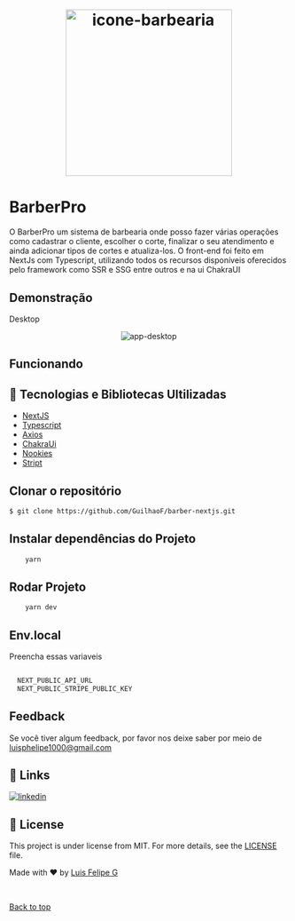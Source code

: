 <h1 align="center" id="top">
  <img alt="icone-barbearia" title="barberia-logo" width="300px"  src="https://github.com/GuilhaoF/barber-nextjs/assets/67026555/1636ba51-256c-440b-a46d-d804056aeaa1" />
</h1>

# BarberPro

O BarberPro um sistema de barbearia onde posso fazer várias operações como cadastrar o cliente, escolher o corte, finalizar o seu atendimento e ainda adicionar tipos de cortes e atualiza-los. O front-end foi feito em NextJs com Typescript, utilizando todos os recursos disponíveis oferecidos pelo framework como SSR e SSG entre outros e na ui ChakraUI

## Demonstração

Desktop

<p align="center"> 
 <img src="" alt="app-desktop"/>
</p>

## Funcionando

<p align="center"> 
 <div src="https://github.com/GuilhaoF/barber-nextjs/assets/67026555/a91d8d87-db40-4dff-94bb-dafc97c6f9e5"></div>
</p>

## 🚀 Tecnologias e Bibliotecas Ultilizadas

- [NextJS]()
- [Typescript]()
- [Axios]()
- [ChakraUi]()
- [Nookies]()
- [Stript]()

## Clonar o repositório

```bash
$ git clone https://github.com/GuilhaoF/barber-nextjs.git
```

## Instalar dependências do Projeto

```bash
    yarn
```

## Rodar Projeto

```bash
    yarn dev
```

## Env.local

Preencha essas variaveis

```bash

  NEXT_PUBLIC_API_URL
  NEXT_PUBLIC_STRIPE_PUBLIC_KEY

```

## Feedback

Se você tiver algum feedback, por favor nos deixe saber por meio de luisphelipe1000@gmail.com

## 🔗 Links

[![linkedin](https://img.shields.io/badge/linkedin-0A66C2?style=for-the-badge&logo=linkedin&logoColor=white)](https://www.linkedin.com/in/luis-felipe-silv/)

## :memo: License

This project is under license from MIT. For more details, see the [LICENSE](LICENSE.md) file.

Made with :heart: by <a href="https://github.com/guilhaof" target="_blank">Luis Felipe G</a>

&#xa0;

<a href="#top">Back to top</a>

